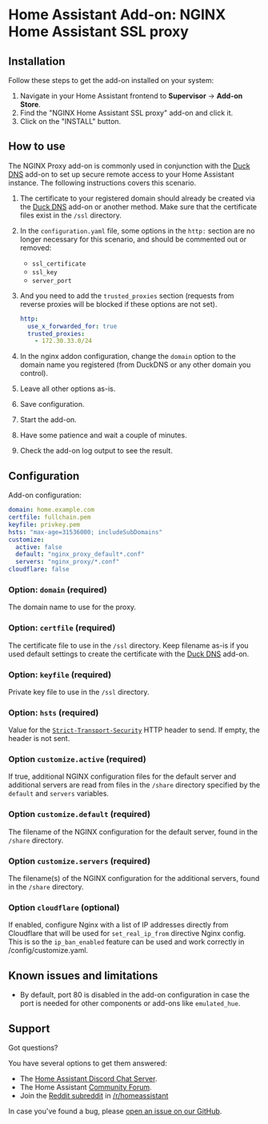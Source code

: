 # Home Assistant Add-on: NGINX Home Assistant SSL proxy

## Installation

Follow these steps to get the add-on installed on your system:

1. Navigate in your Home Assistant frontend to **Supervisor** -> **Add-on Store**.
2. Find the "NGINX Home Assistant SSL proxy" add-on and click it.
3. Click on the "INSTALL" button.

## How to use

The NGINX Proxy add-on is commonly used in conjunction with the [Duck DNS](https://github.com/home-assistant/hassio-addons/tree/master/duckdns) add-on to set up secure remote access to your Home Assistant instance. The following instructions covers this scenario.

1. The certificate to your registered domain should already be created via the [Duck DNS](https://github.com/home-assistant/hassio-addons/tree/master/duckdns) add-on or another method. Make sure that the certificate files exist in the `/ssl` directory.
2. In the `configuration.yaml` file, some options in the `http:` section are no longer necessary for this scenario, and should be commented out or removed:
   - `ssl_certificate`
   - `ssl_key`
   - `server_port`
3. And you need to add the `trusted_proxies` section (requests from reverse proxies will be blocked if these options are not set).

   ```yaml
   http:
     use_x_forwarded_for: true
     trusted_proxies:
       - 172.30.33.0/24
   ```

4. In the nginx addon configuration, change the `domain` option to the domain name you registered (from DuckDNS or any other domain you control).
5. Leave all other options as-is.
6. Save configuration.
7. Start the add-on.
8. Have some patience and wait a couple of minutes.
9. Check the add-on log output to see the result.

## Configuration

Add-on configuration:

```yaml
domain: home.example.com
certfile: fullchain.pem
keyfile: privkey.pem
hsts: "max-age=31536000; includeSubDomains"
customize:
  active: false
  default: "nginx_proxy_default*.conf"
  servers: "nginx_proxy/*.conf"
cloudflare: false
```

### Option: `domain` (required)

The domain name to use for the proxy.

### Option: `certfile` (required)

The certificate file to use in the `/ssl` directory. Keep filename as-is if you used default settings to create the certificate with the [Duck DNS](https://github.com/home-assistant/hassio-addons/tree/master/duckdns) add-on.

### Option: `keyfile` (required)

Private key file to use in the `/ssl` directory.

### Option: `hsts` (required)

Value for the [`Strict-Transport-Security`][hsts] HTTP header to send. If empty, the header is not sent.

### Option `customize.active` (required)

If true, additional NGINX configuration files for the default server and additional servers are read from files in the `/share` directory specified by the `default` and `servers` variables.

### Option `customize.default` (required)

The filename of the NGINX configuration for the default server, found in the `/share` directory.

### Option `customize.servers` (required)

The filename(s) of the NGINX configuration for the additional servers, found in the `/share` directory.

### Option `cloudflare` (optional)

If enabled, configure Nginx with a list of IP addresses directly from Cloudflare that will be used for `set_real_ip_from` directive Nginx config.
This is so the `ip_ban_enabled` feature can be used and work correctly in /config/customize.yaml.

## Known issues and limitations

- By default, port 80 is disabled in the add-on configuration in case the port is needed for other components or add-ons like `emulated_hue`.

## Support

Got questions?

You have several options to get them answered:

- The [Home Assistant Discord Chat Server][discord].
- The Home Assistant [Community Forum][forum].
- Join the [Reddit subreddit][reddit] in [/r/homeassistant][reddit]

In case you've found a bug, please [open an issue on our GitHub][issue].

[discord]: https://discord.gg/c5DvZ4e
[forum]: https://community.home-assistant.io
[hsts]: https://developer.mozilla.org/en-US/docs/Web/HTTP/Headers/Strict-Transport-Security
[issue]: https://github.com/home-assistant/hassio-addons/issues
[reddit]: https://reddit.com/r/homeassistant
[repository]: https://github.com/hassio-addons/repository

